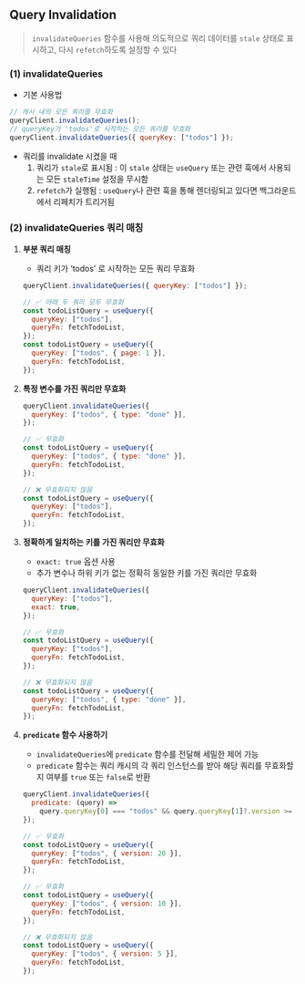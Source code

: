## Query Invalidation

> `invalidateQueries` 함수를 사용해 의도적으로 쿼리 데이터를 `stale` 상태로 표시하고, 다시 `refetch`하도록 설정할 수 있다

### (1) invalidateQueries

- 기본 사용법

```jsx
// 캐시 내의 모든 쿼리를 무효화
queryClient.invalidateQueries();
// queryKey가 'todos'로 시작하는 모든 쿼리를 무효화
queryClient.invalidateQueries({ queryKey: ["todos"] });
```

- 쿼리를 invalidate 시켰을 때
  1. 쿼리가 `stale`로 표시됨 : 이 `stale` 상태는 `useQuery` 또는 관련 훅에서 사용되는 모든 `staleTime` 설정을 무시함
  2. `refetch`가 실행됨 : `useQuery`나 관련 훅을 통해 렌더링되고 있다면 백그라운드에서 리페치가 트리거됨

### (2) invalidateQueries 쿼리 매칭

1. **부분 쿼리 매칭**

   - 쿼리 키가 ‘todos’ 로 시작하는 모든 쿼리 무효화

   ```jsx
   queryClient.invalidateQueries({ queryKey: ["todos"] });

   // ✅ 아래 두 쿼리 모두 무효화
   const todoListQuery = useQuery({
     queryKey: ["todos"],
     queryFn: fetchTodoList,
   });
   const todoListQuery = useQuery({
     queryKey: ["todos", { page: 1 }],
     queryFn: fetchTodoList,
   });
   ```

2. **특정 변수를 가진 쿼리만 무효화**

   ```jsx
   queryClient.invalidateQueries({
     queryKey: ["todos", { type: "done" }],
   });

   // ✅ 무효화
   const todoListQuery = useQuery({
     queryKey: ["todos", { type: "done" }],
     queryFn: fetchTodoList,
   });

   // ❌ 무효화되지 않음
   const todoListQuery = useQuery({
     queryKey: ["todos"],
     queryFn: fetchTodoList,
   });
   ```

3. **정확하게 일치하는 키를 가진 쿼리만 무효화**

   - `exact: true` 옵션 사용
   - 추가 변수나 하위 키가 없는 정확히 동일한 키를 가진 쿼리만 무효화

   ```jsx
   queryClient.invalidateQueries({
     queryKey: ["todos"],
     exact: true,
   });

   // ✅ 무효화
   const todoListQuery = useQuery({
     queryKey: ["todos"],
     queryFn: fetchTodoList,
   });

   // ❌ 무효화되지 않음
   const todoListQuery = useQuery({
     queryKey: ["todos", { type: "done" }],
     queryFn: fetchTodoList,
   });
   ```

4. **`predicate` 함수 사용하기**

   - `invalidateQueries`에 `predicate` 함수를 전달해 세밀한 제어 가능
   - `predicate` 함수는 쿼리 캐시의 각 쿼리 인스턴스를 받아 해당 쿼리를 무효화할지 여부를 `true` 또는 `false`로 반환

   ```jsx
   queryClient.invalidateQueries({
     predicate: (query) =>
       query.queryKey[0] === "todos" && query.queryKey[1]?.version >= 10,
   });

   // ✅ 무효화
   const todoListQuery = useQuery({
     queryKey: ["todos", { version: 20 }],
     queryFn: fetchTodoList,
   });

   // ✅ 무효화
   const todoListQuery = useQuery({
     queryKey: ["todos", { version: 10 }],
     queryFn: fetchTodoList,
   });

   // ❌ 무효화되지 않음
   const todoListQuery = useQuery({
     queryKey: ["todos", { version: 5 }],
     queryFn: fetchTodoList,
   });
   ```
